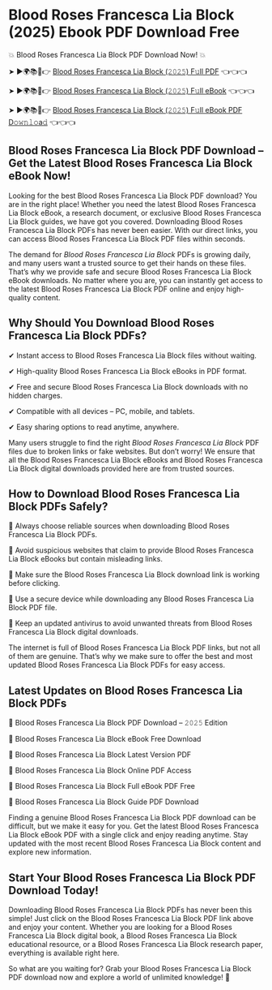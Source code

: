 # Blood Roses Francesca Lia Block (2025) Ebook PDF Download Free

💥 Blood Roses Francesca Lia Block PDF Download Now! 💥

➤ ►🌍📚📱👉 [Blood Roses Francesca Lia Block (𝟸𝟶𝟸𝟻) F𝚞ll PDF](https://getpdf.xyz/blood-roses-francesca-lia-block) 👈👈👈


➤ ►🌍📚📱👉 [Blood Roses Francesca Lia Block (𝟸𝟶𝟸𝟻) F𝚞ll eBook](https://getpdf.xyz/blood-roses-francesca-lia-block) 👈👈👈


➤ ►🌍📚📱👉 [Blood Roses Francesca Lia Block (𝟸𝟶𝟸𝟻) F𝚞ll eBook PDF D𝚘𝚠𝚗𝚕𝚘a𝚍](https://getpdf.xyz/blood-roses-francesca-lia-block) 👈👈👈


## Blood Roses Francesca Lia Block PDF Download – Get the Latest Blood Roses Francesca Lia Block eBook Now!

Looking for the best Blood Roses Francesca Lia Block PDF download? You are in the right place! Whether you need the latest Blood Roses Francesca Lia Block eBook, a research document, or exclusive Blood Roses Francesca Lia Block guides, we have got you covered. Downloading Blood Roses Francesca Lia Block PDFs has never been easier. With our direct links, you can access Blood Roses Francesca Lia Block PDF files within seconds.

The demand for *Blood Roses Francesca Lia Block* PDFs is growing daily, and many users want a trusted source to get their hands on these files. That’s why we provide safe and secure Blood Roses Francesca Lia Block eBook downloads. No matter where you are, you can instantly get access to the latest Blood Roses Francesca Lia Block PDF online and enjoy high-quality content.

## Why Should You Download Blood Roses Francesca Lia Block PDFs?

✔ Instant access to Blood Roses Francesca Lia Block files without waiting.

✔ High-quality Blood Roses Francesca Lia Block eBooks in PDF format.

✔ Free and secure Blood Roses Francesca Lia Block downloads with no hidden charges.

✔ Compatible with all devices – PC, mobile, and tablets.

✔ Easy sharing options to read anytime, anywhere.

Many users struggle to find the right *Blood Roses Francesca Lia Block* PDF files due to broken links or fake websites. But don’t worry! We ensure that all the Blood Roses Francesca Lia Block eBooks and Blood Roses Francesca Lia Block digital downloads provided here are from trusted sources.

## How to Download Blood Roses Francesca Lia Block PDFs Safely?

📌 Always choose reliable sources when downloading Blood Roses Francesca Lia Block PDFs.

📌 Avoid suspicious websites that claim to provide Blood Roses Francesca Lia Block eBooks but contain misleading links.

📌 Make sure the Blood Roses Francesca Lia Block download link is working before clicking.

📌 Use a secure device while downloading any Blood Roses Francesca Lia Block PDF file.

📌 Keep an updated antivirus to avoid unwanted threats from Blood Roses Francesca Lia Block digital downloads.

The internet is full of Blood Roses Francesca Lia Block PDF links, but not all of them are genuine. That’s why we make sure to offer the best and most updated Blood Roses Francesca Lia Block PDFs for easy access.

## Latest Updates on Blood Roses Francesca Lia Block PDFs

🔹 Blood Roses Francesca Lia Block PDF Download – 𝟸𝟶𝟸𝟻 Edition

🔹 Blood Roses Francesca Lia Block eBook Free Download

🔹 Blood Roses Francesca Lia Block Latest Version PDF

🔹 Blood Roses Francesca Lia Block Online PDF Access

🔹 Blood Roses Francesca Lia Block Full eBook PDF Free

🔹 Blood Roses Francesca Lia Block Guide PDF Download

Finding a genuine Blood Roses Francesca Lia Block PDF download can be difficult, but we make it easy for you. Get the latest Blood Roses Francesca Lia Block eBook PDF with a single click and enjoy reading anytime. Stay updated with the most recent Blood Roses Francesca Lia Block content and explore new information.

## Start Your Blood Roses Francesca Lia Block PDF Download Today!

Downloading Blood Roses Francesca Lia Block PDFs has never been this simple! Just click on the Blood Roses Francesca Lia Block PDF link above and enjoy your content. Whether you are looking for a Blood Roses Francesca Lia Block digital book, a Blood Roses Francesca Lia Block educational resource, or a Blood Roses Francesca Lia Block research paper, everything is available right here.

So what are you waiting for? Grab your Blood Roses Francesca Lia Block PDF download now and explore a world of unlimited knowledge! 🚀